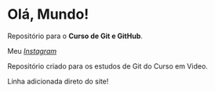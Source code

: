 # Olá, Mundo!
 Repositório para o **Curso de Git e GitHub**.
 
 Meu [*Instagram*](https://instagram.com/arrudajr15)

 Repositório criado para os estudos de Git do Curso em Video.
 
 Linha adicionada direto do site!
